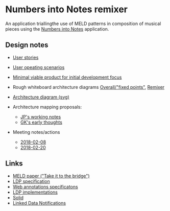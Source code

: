 # Numbers into Notes remixer

An application triallingthe use of MELD patterns in composition of musical pieces using the [Numbers into Notes](http://demeter.oerc.ox.ac.uk/NumbersIntoNotes/) application.

## Design notes

- [User stories](notes/user-stories.md)
- [User opeating scenarios](notes/operating-scenarios.md)
- [Minimal viable product for initial development focus](notes/minimal-viable-product-scenario.md)
- Rough whiteboard architecture diagrams [Overall/"fixed points"](notes/Overall-Architecture.jpg), [Remixer](notes/NiN-remixer-Arch.jpg)
- [Architecture diagram (svg)](notes/Architecture.svg)
- Architecture mapping proposals:
    - [JP's working notes](notes/mapping.md)
    - [GK's early thoughts](notes/NiN-MELD-tentative-mappings-by-GK.md)

- Meeting notes/actions
    - [2018-02-08](notes/meetings/2018-02-08-meeting-agenda-goals-actions.md)
    - [2018-02-20](notes/meetings/2018-02-20-meeting.md)


## Links

- [MELD paper ("Take it to the bridge")](https://ismir2017.smcnus.org/wp-content/uploads/2017/10/190_Paper.pdf)
- [LDP specification](http://www.w3.org/TR/ldp/)
- [Web annotations specificatons](https://www.w3.org/blog/news/archives/6156)
- [LDP implementations](https://www.w3.org/wiki/LDP_Implementations)
- [Solid](https://solid.mit.edu)
- [Linked Data Notifications](http://www.w3.org/TR/ldn/)

